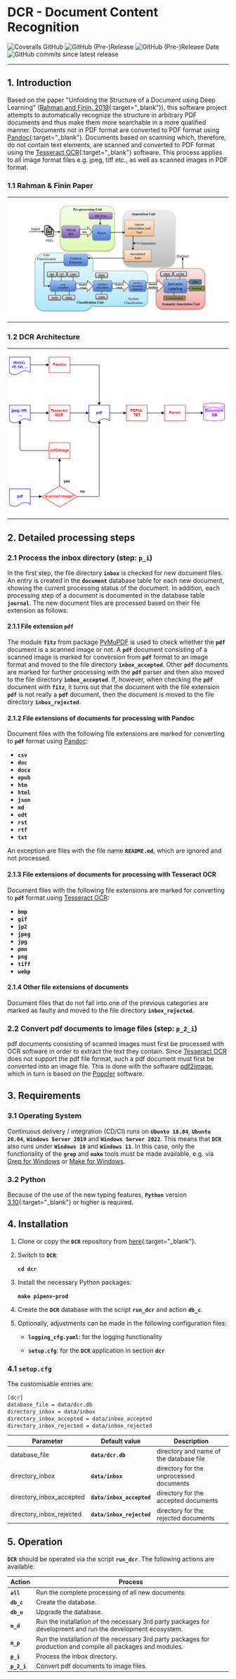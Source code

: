 # DCR - Document Content Recognition

![Coveralls GitHub](https://img.shields.io/coveralls/github/KonnexionsGmbH/dcr.svg)
![GitHub (Pre-)Release](https://img.shields.io/github/v/release/KonnexionsGmbH/dcr?include_prereleases)
![GitHub (Pre-)Release Date](https://img.shields.io/github/release-date-pre/KonnexionsGmbh/dcr)
![GitHub commits since latest release](https://img.shields.io/github/commits-since/KonnexionsGmbH/dcr/0.6.0)

----

## 1. Introduction

Based on the paper "Unfolding the Structure of a Document using Deep Learning" ([Rahman and Finin, 2019](research.md#Rahman){:target="_blank"}), this software project attempts to automatically recognize the structure in arbitrary PDF documents and thus make them more searchable in a more qualified manner.
Documents not in PDF format are converted to PDF format using [Pandoc](https://pandoc.org){:target="_blank"}. 
Documents based on scanning which, therefore, do not contain text elements, are scanned and converted to PDF format using the [Tesseract OCR](https://github.com/tesseract-ocr/tesseract){:target="_blank"} software. 
This process applies to all image format files e.g. jpeg, tiff etc., as well as scanned images in PDF format.  

### 1.1 Rahman & Finin Paper

---

![](img/Screen-Shot-2020-06-03-at-1.45.33-PM.png)

---

### 1.2 DCR Architecture

---

![](img/dcr_Overview.png)

---

## 2. Detailed processing steps

### 2.1 Process the inbox directory (step: **`p_i`**)

In the first step, the file directory **`inbox`** is checked for new document files. 
An entry is created in the **`document`** database table for each new document, showing the current processing status of the document. 
In addition, each processing step of a document is documented in the database table **`journal`**.
The new document files are processed based on their file extension as follows:

#### 2.1.1 File extension **`pdf`**

The module **`fitz`** from package [PyMuPDF](https://pymupdf.readthedocs.io/en/latest/module.html) is used to check whether the **`pdf`** document is a scanned image or not. 
A **`pdf`** document consisting of a scanned image is marked for conversion from **`pdf`** format to an image format and moved to the file directory **`ìnbox_accepted`**.
Other **`pdf`** documents are marked for further processing with the **`pdf`** parser and then also moved to the file directory **`ìnbox_accepted`**.
If, however, when checking the **`pdf`** document with **`fitz`**, it turns out that the document with the file extension **`pdf`** is not really a **`pdf`** document, then the document is moved to the file directory **`inbox_rejected`**.

#### 2.1.2 File extensions of documents for processing with Pandoc

Document files with the following file extensions are marked for converting to **`pdf`** format using [Pandoc](https://pandoc.org):

- **`csv`**
- **`doc`**
- **`docx`**
- **`epub`**
- **`htm`**
- **`html`**
- **`json`**
- **`md`**
- **`odt`**
- **`rst`**
- **`rtf`**
- **`txt`**

An exception are files with the file name **`README.md`**, which are ignored and not processed.

#### 2.1.3 File extensions of documents for processing with Tesseract OCR

Document files with the following file extensions are marked for converting to **`pdf`** format using [Tesseract OCR](https://github.com/tesseract-ocr/tesseract):

- **`bmp`**
- **`gif`**
- **`jp2`**
- **`jpeg`**
- **`jpg`**
- **`pmn`**
- **`png`**
- **`tiff`**
- **`webp`**

#### 2.1.4 Other file extensions of documents

Document files that do not fall into one of the previous categories are marked as faulty and moved to the file directory **`ìnbox_rejected`**.

### 2.2 Convert pdf documents to image files (step: **`p_2_i`**)

pdf documents consisting of scanned images must first be processed with OCR software in order to extract the text they contain. 
Since [Tesseract OCR](https://github.com/tesseract-ocr/tesseract) does not support the pdf file format, such a pdf document must first be converted into an image file. 
This is done with the software [pdf2image](https://pypi.org/project/pdf2image/), which in turn is based on the [Poppler](https://poppler.freedesktop.org) software.

## 3. Requirements

### 3.1 Operating System

Continuous delivery / integration (CD/CI) runs on **`Ubunto 18.04`**, **`Ubuntu 20.04`**, **`Windows Server 2019`** and **`Windows Server 2022`**.
This means that **`DCR`** also runs under **`Windows 10`** and **`Windows 11`**. 
In this case, only the functionality of the **`grep`** and **`make`** tools must be made available, e.g. via [Grep for Windows](http://gnuwin32.sourceforge.net/packages/grep.htm) or [Make for Windows](http://gnuwin32.sourceforge.net/packages/make.htm).

### 3.2 Python

Because of the use of the new typing features, **`Python`** version [3.10](https://docs.python.org/3/whatsnew/3.10.html){:target="_blank"} or higher is required.

## 4. Installation

1. Clone or copy the **`DCR`** repository from [here](https://github.com/KonnexionsGmbH/dcr){:target="_blank"}.

2. Switch to **`DCR`**:

    **`cd dcr`**

3. Install the necessary Python packages:

    **`make pipenv-prod`**

4. Create the **`DCR`** database with the script **`run_dcr`** and action **`db_c`**.

5. Optionally, adjustments can be made in the following configuration files:

   - **`logging_cfg.yaml`**: for the logging functionality

   - **`setup.cfg`**: for the **`DCR`** application in section **`dcr`**

### 4.1 **`setup.cfg`**

The customisable entries are:

    [dcr] 
    database_file = data/dcr.db
    directory_inbox = data/inbox
    directory_inbox_accepted = data/inbox_accepted
    directory_inbox_rejected = data/inbox_rejected

| Parameter                | Default value             | Description                             |
|--------------------------|---------------------------|-----------------------------------------|
| database_file            | **`data/dcr.db`**         | directory and name of the database file |
| directory_inbox          | **`data/inbox`**          | directory for the unprocessed documents |
| directory_inbox_accepted | **`data/inbox_accepted`** | directory for the accepted documents    |
| directory_inbox_rejected | **`data/inbox_rejected`** | directory for the rejected documents    |

## 5. Operation

**`DCR`** should be operated via the script **`run_dcr`**. 
The following actions are available:

| Action      | Process                                                                                                       |
|-------------|---------------------------------------------------------------------------------------------------------------|
| **`all`**   | Run the complete processing of all new documents.                                                             |
| **`db_c`**  | Create the database.                                                                                          |
| **`db_u`**  | Upgrade the database.                                                                                       |
| **`m_d`**   | Run the installation of the necessary 3rd party packages for development and run the development ecosystem.   |
| **`m_p`**   | Run the installation of the necessary 3rd party packages for production and compile all packages and modules. |
| **`p_i`**   | Process the inbox directory.                                                                                  |
| **`p_2_i`** | Convert pdf documents to image files.                                                                         |
